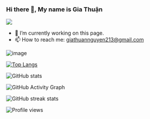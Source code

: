 ### Hi there 👋, My name is Gia Thuận
![](https://arturssmirnovs.github.io/github-profile-readme-generator/images/banner.png)


- 🔭 I’m currently working on this page. 
- 📫 How to reach me: giathuannguyen213@gmail.com 

![image](https://user-images.githubusercontent.com/86192249/191790915-e48a9982-6f33-4a75-9b1a-55c598ee1e2f.png)
 

[![Top Langs](https://github-readme-stats.vercel.app/api/top-langs/?username=GiaThuanKaren)](https://github.com/anuraghazra/github-readme-stats)

![GitHub stats](https://github-readme-stats.vercel.app/api?username=GiaThuanKaren&show_icons=true)  

![GitHub Activity Graph](https://activity-graph.herokuapp.com/graph?username=GiaThuanKaren)  

![GitHub streak stats](https://github-readme-streak-stats.herokuapp.com/?user=GiaThuanKaren)  

![Profile views](https://gpvc.arturio.dev/GiaThuanKaren)  
